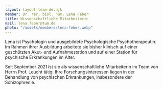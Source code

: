 ```yaml
---
layout: layout-team-de.njk
member: Dr. rer. biol. hum. Lena Feber
title: Wissenschaftliche Mitarbeiterin
mail: lena.feber@tum.de
photo: "/assets/members/lena-feber.webp"
---
```


Lena ist Psychologin und ausgebildete Psychologische Psychotherapeutin. Im Rahmen ihrer Ausbildung arbeitete sie bisher klinisch auf einer geschützten Akut- und Aufnahmestation und auf einer Station für psychische Erkrankungen im Alter.

Seit September 2021 ist sie als wissenschaftliche Mitarbeiterin im Team von Herrn Prof. Leucht tätig. Ihre Forschungsinteressen liegen in der Behandlung von psychischen Erkrankungen, insbesondere der Schizophrenie.

<br></br>
